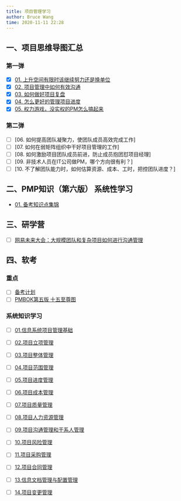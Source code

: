 ```yaml
---
title: 项目管理学习
author: Bruce Wang
time: 2020-11-11 22:28
---
```

## 一、项目思维导图汇总

### 第一弹

- [x] [01. 上升空间有限时该继续努力还是换单位](/pm-learning/pm-mind/01.html#_01-上升空间有限时该继续努力还是换单位)
- [x] [02. 项目管理中如何有效沟通](/pm-learning/pm-mind/01.html#_02-项目管理中如何有效沟通)
- [x] [03. 如何做好项目复盘](/pm-learning/pm-mind/01.html#_03-如何做好项目复盘)
- [x] [04. 怎么更好的管理项目进度](/pm-learning/pm-mind/01.html#_04-怎么更好的管理项目进度)
- [x] [05. 权力游戏，没实权的PM怎么搞起来](/pm-learning/pm-mind/01.html#_05-权力游戏-没实权的pm怎么搞起来)

### 第二弹

- [ ] [06. 如何提高团队凝聚力，使团队成员高效完成工作]
- [ ] [07. 如何在弱矩阵组织中干好项目管理的工作]
- [ ] [08. 如何激励项目团队成员前进，防止成员抱团怼项目经理]
- [ ] [09. 非技术人员在IT公司做PM，哪个方向很有利？]
- [ ] [10. 不了解团队能力时，如何估算资源、成本、工时，把控团队进度？]

## 二、PMP知识（第六版） 系统性学习

- [01. 备考知识点集锦](/pm-learning/pmp/collection-of-knowledge-points.html)

## 三、研学营

- [ ] [网易未来大会：大规模团队和复杂项目如何进行沟通管理](/pm-learning/yanxueying/01.html)
## 四、软考

###  重点

- [ ] [备考计划](/pm-learning/ruankao/plan.html)
- [ ] [PMBOK第五版 十五至尊图](/pm-learning/ruankao/pmbok5.html)

### 系统知识学习

- [ ] [01.信息系统项目管理基础](/pm-learning/ruankao/01.html)
- [ ] [02.项目立项管理](/pm-learning/ruankao/02.html)
- [ ] [03.项目整体管理](/pm-learning/ruankao/03.html)
- [ ] [04.项目范围管理](/pm-learning/ruankao/04.html)
- [ ] [05.项目进度管理](/pm-learning/ruankao/05.html)
- [ ] [06.项目成本管理](/pm-learning/ruankao/06.html)
- [ ] [07.项目质量管理](/pm-learning/ruankao/07.html)
- [ ] [08.项目人力资源管理](/pm-learning/ruankao/08.html)
- [ ] [09.项目沟通管理和干系人管理](/pm-learning/ruankao/09.html)
- [ ] [10.项目风险管理](/pm-learning/ruankao/10.html)
- [ ] [11.项目采购管理](/pm-learning/ruankao/11.html)
- [ ] [12.项目合同管理](/pm-learning/ruankao/12.html)
- [ ] [13.信息文档管理与配置管理](/pm-learning/ruankao/13.html)
- [ ] [14.项目变更管理](/pm-learning/ruankao/14.html)


